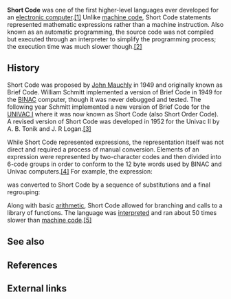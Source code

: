 **Short Code** was one of the first higher-level languages ever developed for an [electronic computer][0].[\[1\]][1] Unlike [machine code][2], Short Code statements represented mathematic expressions rather than a machine instruction. Also known as an automatic programming, the source code was not compiled but executed through an interpreter to simplify the programming process; the execution time was much slower though.[\[2\]][3]

## History

Short Code was proposed by [John Mauchly][4] in 1949 and originally known as Brief Code. William Schmitt implemented a version of Brief Code in 1949 for the [BINAC][5] computer, though it was never debugged and tested. The following year Schmitt implemented a new version of Brief Code for the [UNIVAC I][6] where it was now known as Short Code (also Short Order Code). A revised version of Short Code was developed in 1952 for the Univac II by A. B. Tonik and J. R Logan.[\[3\]][7]

While Short Code represented expressions, the representation itself was not direct and required a process of manual conversion. Elements of an expression were represented by two-character codes and then divided into 6-code groups in order to conform to the 12 byte words used by BINAC and Univac computers.[\[4\]][8] For example, the expression:

was converted to Short Code by a sequence of substitutions and a final regrouping:

Along with basic [arithmetic][9], Short Code allowed for branching and calls to a library of functions. The language was [interpreted][10] and ran about 50 times slower than [machine code][2].[\[5\]][11]

## See also

## References

## External links

[0]: /wiki/Electronic_computer "Electronic computer"
[1]: #cite_note-1
[2]: /wiki/Machine_code "Machine code"
[3]: #cite_note-2
[4]: /wiki/John_Mauchly "John Mauchly"
[5]: /wiki/BINAC "BINAC"
[6]: /wiki/UNIVAC_I "UNIVAC I"
[7]: #cite_note-3
[8]: #cite_note-4
[9]: /wiki/Arithmetic "Arithmetic"
[10]: /wiki/Interpreter_(computing) "Interpreter (computing)"
[11]: #cite_note-5
